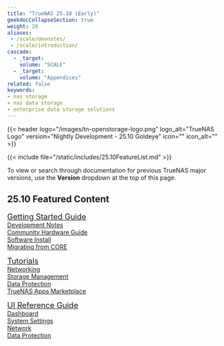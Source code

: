 ```yaml
---
title: "TrueNAS 25.10 (Early)"
geekdocCollapseSection: true
weight: 20
aliases:
 - /scale/devnotes/
 - /scale/introduction/
cascade:
  - _target:
    volume: "SCALE"
  - _target:
    volume: "Appendices" 
related: false
keywords:
- nas storage
- nas data storage
- enterprise data storage solutions
---
```


<style>
div.gdoc-page__header {display: none;}
div.docs-read_mod {display: none;}
h1 {display:none;}
</style>

{{< header logo="/images/tn-openstorage-logo.png" logo_alt="TrueNAS Logo" version="Nightly Development - 25.10 Goldeye" icon="" icon_alt="" >}}

{{< include file="/static/includes/25.10FeatureList.md" >}}

<div class="noprint">

To view or search through documentation for previous TrueNAS major versions, use the **Version** dropdown at the top of this page.

## 25.10 Featured Content

  <div class="docs-sections">
    <p>
    <a href="/scale/gettingstarted/" style="font-size:18px;">Getting Started Guide</a>
    <br><a href="/scale/gettingstarted/scalereleasenotes/">Development Notes</a>
    <br><a href="/scale/gettingstarted/scalehardwareguide/">Community Hardware Guide</a>
    <br><a href="/scale/gettingstarted/install/">Software Install</a>
    <br><a href="/scale/gettingstarted/migrate/">Migrating from CORE</a>
    </p>
    <p>
    <a href="/scale/scaletutorials/" style="font-size:18px;">Tutorials</a>
    <br><a href="/scale/scaletutorials/network/">Networking</a>
    <br><a href="/scale/scaletutorials/storage/">Storage Management</a>
    <br><a href="/scale/scaletutorials/dataprotection/">Data Protection</a>
    <br><a href="https://apps.truenas.com/">TrueNAS Apps Marketplace</a>
    </p>
    <p>
    <a href="/scale/scaleuireference/" style="font-size:18px;">UI Reference Guide</a>
    <br><a href="/scale/scaleuireference/scaledashboard/">Dashboard</a>
    <br><a href="/scale/scaleuireference/systemsettings/">System Settings</a>
    <br><a href="/scale/scaleuireference/network/">Network</a>
    <br><a href="/scale/scaleuireference/dataprotection/">Data Protection</a>
    </p>
  </div>
</div>
